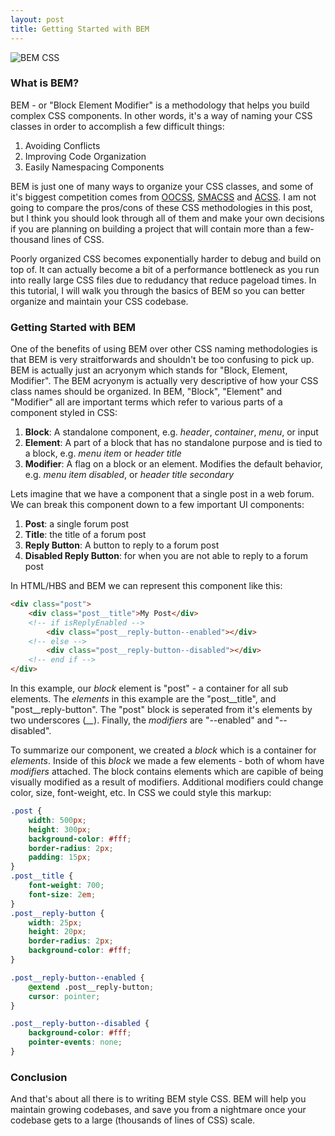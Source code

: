 ```yaml
---
layout: post
title: Getting Started with BEM
---
```


<img src="{{ site.baseurl }}/assets/BEM.jpg" alt="BEM CSS"/>

### What is BEM?
BEM - or "Block Element Modifier" is a methodology that helps you build complex
CSS components. In other words, it's a way of naming your CSS classes in order to accomplish a few difficult things:

1. Avoiding Conflicts
2. Improving Code Organization
3. Easily Namespacing Components

BEM is just one of many ways to organize your CSS classes, and some of it's biggest competition comes
from [OOCSS](https://appendto.com/2014/04/oocss/), [SMACSS](https://smacss.com/) and [ACSS](https://acss.io/). I am not going to compare the pros/cons of these CSS methodologies in this post,
but I think you should look through all of them and make your own decisions if you are planning on building
a project that will contain more than a few-thousand lines of CSS.

Poorly organized CSS becomes exponentially harder to debug and build on top of. It can actually become a bit of a
performance bottleneck as you run into really large CSS files due to redudancy that reduce pageload times. In
this tutorial, I will walk you through the basics of BEM so you can better organize and maintain your CSS codebase.

### Getting Started with BEM
One of the benefits of using BEM over other CSS naming methodologies is that BEM is very straitforwards
and shouldn't be too confusing to pick up. BEM is actually just an acryonym which stands for 
"Block, Element, Modifier". The BEM acryonym is actually very descriptive of how your CSS class
names should be organized. In BEM, "Block", "Element" and "Modifier" all are important terms which
refer to various parts of a component styled in CSS:

1. **Block**: A standalone component, e.g. *header*, *container*, *menu*, or input
2. **Element**: A part of a block that has no standalone purpose and is tied to a block, e.g. *menu item* or *header title*
3. **Modifier**: A flag on a block or an element. Modifies the default behavior, e.g. *menu item disabled*, or *header title secondary*

Lets imagine that we have a component that a single post in a web forum. We can break this 
component down to a few important UI components:

1. **Post**: a single forum post
2. **Title**: the title of a forum post
3. **Reply Button**: A button to reply to a forum post
4. **Disabled Reply Button**: for when you are not able to reply to a forum post

In HTML/HBS and BEM we can represent this component like this:

```html
<div class="post">
    <div class="post__title">My Post</div>
    <!-- if isReplyEnabled -->
        <div class="post__reply-button--enabled"></div>
    <!-- else -->
        <div class="post__reply-button--disabled"></div>
    <!-- end if -->
</div>
```
In this example, our *block* element is "post" - a container for all sub elements. The *elements*
in this example are the "post__title", and "post__reply-button". The "post" block is seperated
from it's elements by two underscores (*__*). Finally, the *modifiers* are "--enabled" and 
"--disabled".

To summarize our component, we created a *block* which is a container for *elements*. Inside of
this *block* we made a few elements - both of whom have *modifiers* attached. The block contains elements
which are capible of being visually modified as a result of modifiers. Additional modifiers could change
color, size, font-weight, etc. In CSS we could style this markup:

```css
.post {
    width: 500px;
    height: 300px;
    background-color: #fff;
    border-radius: 2px;
    padding: 15px;
}
.post__title {
    font-weight: 700;
    font-size: 2em;
}
.post__reply-button {
    width: 25px;
    height: 20px;
    border-radius: 2px;
    background-color: #fff;
}

.post__reply-button--enabled {
    @extend .post__reply-button;
    cursor: pointer;
}

.post__reply-button--disabled {
    background-color: #fff;
    pointer-events: none;
}
```

### Conclusion
And that's about all there is to writing BEM style CSS. BEM will help you maintain growing
codebases, and save you from a nightmare once your codebase gets to a large (thousands of lines of CSS) scale.